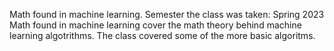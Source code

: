 Math found in machine learning.
Semester the class was taken: Spring 2023
Math found in machine learning cover the math theory behind machine learning algotrithms. The class covered some of the more basic algoritms.
